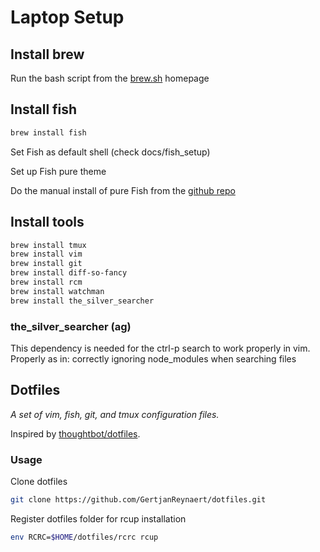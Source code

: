 # Laptop Setup

## Install brew

Run the bash script from the [brew.sh](https://brew.sh/) homepage

## Install fish

```sh
brew install fish
```

Set Fish as default shell (check docs/fish_setup)

Set up Fish pure theme

Do the manual install of pure Fish from the [github repo](https://github.com/pure-fish/pure#manually)

## Install tools

```sh
brew install tmux
brew install vim
brew install git
brew install diff-so-fancy
brew install rcm
brew install watchman
brew install the_silver_searcher
```

### the_silver_searcher (ag)

This dependency is needed for the ctrl-p search to work properly in vim.
Properly as in: correctly ignoring node_modules when searching files

## Dotfiles

_A set of vim, fish, git, and tmux configuration files._

Inspired by [thoughtbot/dotfiles](https://github.com/thoughtbot/dotfiles).

### Usage

Clone dotfiles

```sh
git clone https://github.com/GertjanReynaert/dotfiles.git
```

Register dotfiles folder for rcup installation

```sh
env RCRC=$HOME/dotfiles/rcrc rcup
```
